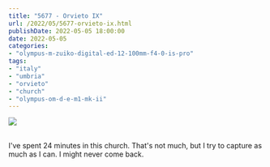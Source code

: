 ```yaml
---
title: "5677 - Orvieto IX"
url: /2022/05/5677-orvieto-ix.html
publishDate: 2022-05-05 18:00:00
date: 2022-05-05
categories:
- "olympus-m-zuiko-digital-ed-12-100mm-f4-0-is-pro"
tags:
- "italy"
- "umbria"
- "orvieto"
- "church"
- "olympus-om-d-e-m1-mk-ii"
---
```

<div class="container">
<div class="center"><a target="_blank" href="https://d25zfm9zpd7gm5.cloudfront.net/1200x1200/2019/20190905_121231_lr.jpg"><img class="webfeedsFeaturedVisual" src="https://d25zfm9zpd7gm5.cloudfront.net/0600x0600/2019/20190905_121231_lr.jpg" /></a></div>
</div>
<br />

I've spent 24 minutes in this church. That's not much, but I
try to capture as much as I can. I might never come back.
